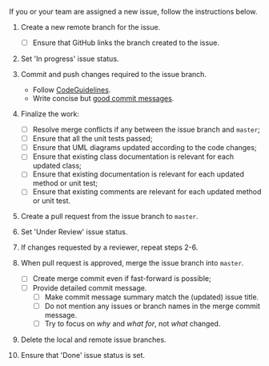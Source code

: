 If you or your team are assigned a new issue, follow the instructions below.

1. Create a new remote branch for the issue.
    * [ ] Ensure that GitHub links the branch created to the issue.

2. Set 'In progress' issue status.

3. Commit and push changes required to the issue branch.
    * Follow [CodeGuidelines](CodeGuidelines.md).
    * Write concise but [good commit messages](https://cbea.ms/git-commit/).

4. Finalize the work:
    * [ ] Resolve merge conflicts if any between the issue
      branch and ``master``;
    * [ ] Ensure that all the unit tests passed;
    * [ ] Ensure that UML diagrams updated according to the code changes;
    * [ ] Ensure that existing class documentation is relevant
      for each updated class;
    * [ ] Ensure that existing documentation is relevant
      for each updated method or unit test;
    * [ ] Ensure that existing comments are relevant
      for each updated method or unit test.

5. Create a pull request from the issue branch to ``master``.

6. Set 'Under Review' issue status.

7. If changes requested by a reviewer, repeat steps 2-6.

8. When pull request is approved, merge the issue branch into ``master``.
    * [ ] Create merge commit even if fast-forward is possible;
    * [ ] Provide detailed commit message.
        * [ ] Make commit message summary match the (updated) issue title.
        * [ ] Do not mention any issues or branch names in the merge commit
          message.
        * [ ] Try to focus on *why* and *what for*, not *what* changed.

9. Delete the local and remote issue branches.

10. Ensure that 'Done' issue status is set.

